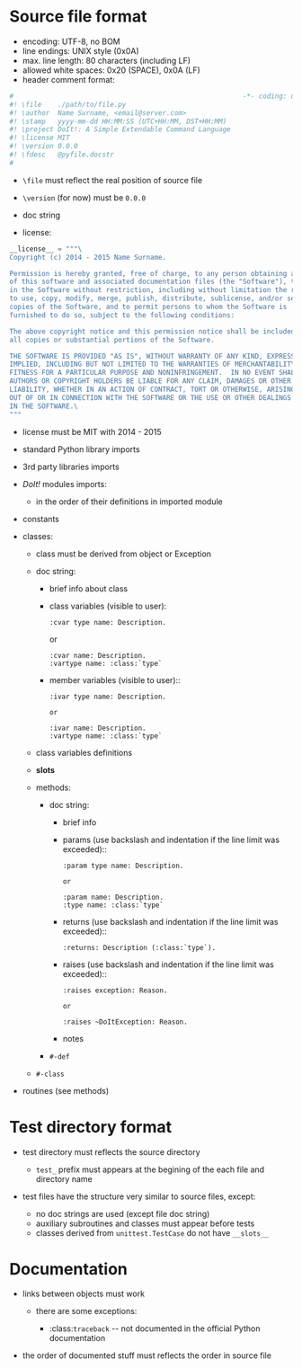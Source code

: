 Source file format
==================

* encoding: UTF-8, no BOM
* line endings: UNIX style (0x0A)
* max. line length: 80 characters (including LF)
* allowed white spaces: 0x20 (SPACE), 0x0A (LF)
* header comment format:

```python
#                                                         -*- coding: utf-8 -*-
#! \file    ./path/to/file.py
#! \author  Name Surname, <email@server.com>
#! \stamp   yyyy-mm-dd HH:MM:SS (UTC+HH:MM, DST+HH:MM)
#! \project DoIt!: A Simple Extendable Command Language
#! \license MIT
#! \version 0.0.0
#! \fdesc   @pyfile.docstr
#
```

* `\file` must reflect the real position of source file
* `\version` (for now) must be `0.0.0`

* doc string
* license:

```python
__license__ = """\
Copyright (c) 2014 - 2015 Name Surname.

Permission is hereby granted, free of charge, to any person obtaining a copy
of this software and associated documentation files (the "Software"), to deal
in the Software without restriction, including without limitation the rights
to use, copy, modify, merge, publish, distribute, sublicense, and/or sell
copies of the Software, and to permit persons to whom the Software is
furnished to do so, subject to the following conditions:

The above copyright notice and this permission notice shall be included in
all copies or substantial portions of the Software.

THE SOFTWARE IS PROVIDED "AS IS", WITHOUT WARRANTY OF ANY KIND, EXPRESS OR
IMPLIED, INCLUDING BUT NOT LIMITED TO THE WARRANTIES OF MERCHANTABILITY,
FITNESS FOR A PARTICULAR PURPOSE AND NONINFRINGEMENT.  IN NO EVENT SHALL THE
AUTHORS OR COPYRIGHT HOLDERS BE LIABLE FOR ANY CLAIM, DAMAGES OR OTHER
LIABILITY, WHETHER IN AN ACTION OF CONTRACT, TORT OR OTHERWISE, ARISING FROM,
OUT OF OR IN CONNECTION WITH THE SOFTWARE OR THE USE OR OTHER DEALINGS
IN THE SOFTWARE.\
"""
```

* license must be MIT with 2014 - 2015

* standard Python library imports
* 3rd party libraries imports
* *DoIt!* modules imports:

  - in the order of their definitions in imported module

* constants

* classes:

  - class must be derived from object or Exception
  - doc string:

    * brief info about class

    * class variables (visible to user):

      ```
      :cvar type name: Description.
      ```

      or

      ```
      :cvar name: Description.
      :vartype name: :class:`type`
      ```

    * member variables (visible to user)::

          :ivar type name: Description.

          or

          :ivar name: Description.
          :vartype name: :class:`type`

  - class variables definitions
  - __slots__

  - methods:

    * doc string:

      - brief info
      - params (use backslash and indentation if the line limit was exceeded)::

            :param type name: Description.

            or

            :param name: Description.
            :type name: :class:`type`

      - returns (use backslash and indentation if the line limit was
        exceeded)::

            :returns: Description (:class:`type`).

      - raises (use backslash and indentation if the line limit was exceeded)::

            :raises exception: Reason.

            or

            :raises ~DoItException: Reason.

      - notes

    * ``#-def``

  - ``#-class``

* routines (see methods)

Test directory format
=====================

* test directory must reflects the source directory

  - ``test_`` prefix must appears at the begining of the each file and
    directory name

* test files have the structure very similar to source files, except:

  - no doc strings are used (except file doc string)
  - auxiliary subroutines and classes must appear before tests
  - classes derived from ``unittest.TestCase`` do not have ``__slots__``

Documentation
=============

* links between objects must work

  - there are some exceptions:

    * :class:`traceback` -- not documented in the official Python documentation

* the order of documented stuff must reflects the order in source file
